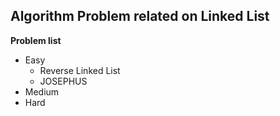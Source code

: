 ## Algorithm Problem related on Linked List

**Problem list**
* Easy
	* Reverse Linked List
	* JOSEPHUS
* Medium
* Hard